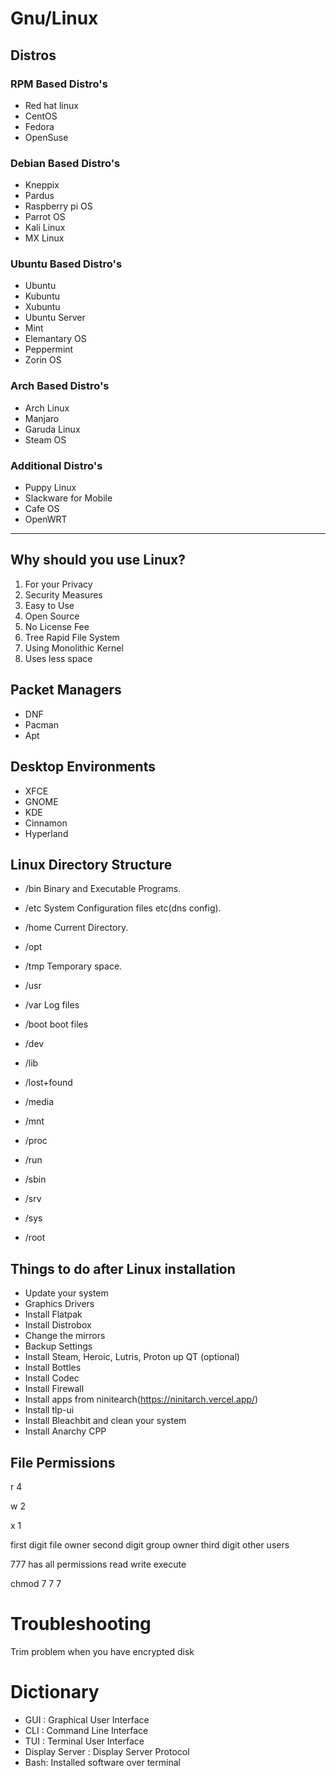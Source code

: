 # Gnu/Linux

## Distros

### RPM Based Distro's

- Red hat linux
- CentOS
- Fedora
- OpenSuse

### Debian Based Distro's

- Kneppix
- Pardus
- Raspberry pi OS
- Parrot OS
- Kali Linux
- MX Linux


### Ubuntu Based Distro's

- Ubuntu
- Kubuntu
- Xubuntu
- Ubuntu Server
- Mint
- Elemantary OS
- Peppermint
- Zorin OS

### Arch Based Distro's

- Arch Linux
- Manjaro
- Garuda Linux
- Steam OS

### Additional Distro's

- Puppy Linux
- Slackware for Mobile
- Cafe OS
- OpenWRT
  
---

## Why should you use Linux?

1. For your Privacy
2. Security Measures
3. Easy to Use
4. Open Source
5. No License Fee
6. Tree Rapid File System
7. Using Monolithic Kernel
8. Uses less space


## Packet Managers

- DNF
- Pacman
- Apt

## Desktop Environments

- XFCE
- GNOME
- KDE
- Cinnamon
- Hyperland

## Linux Directory Structure

- /bin
Binary and Executable Programs.

- /etc
System Configuration files etc(dns config).

- /home
Current Directory.
- /opt

- /tmp
Temporary space.
- /usr

- /var
Log files

- /boot
boot files
- /dev

- /lib

- /lost+found

- /media

- /mnt

- /proc

- /run

- /sbin

- /srv

- /sys

- /root

## Things to do after Linux installation

- Update your system
- Graphics Drivers
- Install Flatpak
- Install Distrobox
- Change the mirrors
- Backup Settings
- Install Steam, Heroic, Lutris, Proton up QT (optional)
- Install Bottles
- Install Codec
- Install Firewall
- Install apps from ninitearch(https://ninitarch.vercel.app/)
- Install tlp-ui 
- Install Bleachbit and clean your system
- Install Anarchy CPP

## File Permissions

r 4

w 2

x 1

first digit file owner 
second digit group owner
third digit other users

777 has all permissions read write execute

chmod 7 7 7


# Troubleshooting

Trim problem when you have encrypted disk


# Dictionary

- GUI : Graphical User Interface
- CLI : Command Line Interface
- TUI : Terminal User Interface
- Display Server : Display Server Protocol
- Bash: Installed software over terminal

